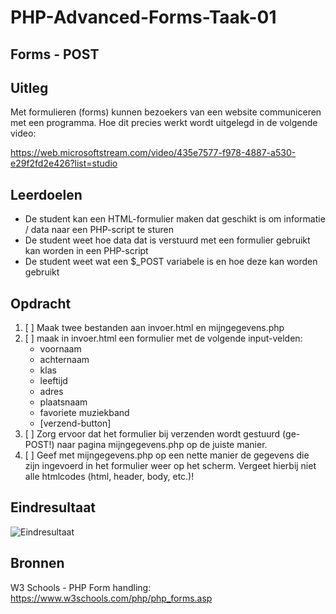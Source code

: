 # PHP-Advanced-Forms-Taak-01


## Forms - POST


## Uitleg

Met formulieren (forms) kunnen bezoekers van een website communiceren met een programma. Hoe dit precies werkt wordt uitgelegd in de volgende video:

https://web.microsoftstream.com/video/435e7577-f978-4887-a530-e29f2fd2e426?list=studio

## Leerdoelen

- De student kan een HTML-formulier maken dat geschikt is om informatie / data naar een PHP-script te sturen
- De student weet hoe data dat is verstuurd met een formulier gebruikt kan worden in een PHP-script
- De student weet wat een $_POST variabele is en hoe deze kan worden gebruikt


## Opdracht

1. [ ] Maak twee bestanden aan invoer.html en mijngegevens.php
2. [ ] maak in invoer.html een formulier met de volgende input-velden:
    - voornaam
    - achternaam
    - klas
    - leeftijd
    - adres
    - plaatsnaam
    - favoriete muziekband 
    - [verzend-button]
3. [ ] Zorg ervoor dat het formulier bij verzenden wordt gestuurd (ge-POST!) naar pagina mijngegevens.php op de juiste manier.
4. [ ] Geef met mijngegevens.php op een nette manier de gegevens die zijn ingevoerd in het formulier weer op het scherm.
Vergeet hierbij niet alle htmlcodes (html, header, body, etc.)!

## Eindresultaat

![Eindresultaat](https://github.com/ROC-van-Amsterdam-College-Amstelland/PHP-ADVANCED/blob/master/3-Forms/taak01/images/resultaat.png)

## Bronnen


W3 Schools - PHP Form handling: https://www.w3schools.com/php/php_forms.asp

